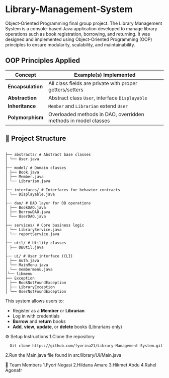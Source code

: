 # Library-Management-System
Object-Oriented Programming final group project.
The Library Management System is a console-based Java application developed to manage library operations such as book registration, borrowing, and returning. It was designed and implemented using Object-Oriented Programming (OOP) principles to ensure modularity, scalability, and maintainability.

##  OOP Principles Applied

| Concept         | Example(s) Implemented                                              |
|----------------|----------------------------------------------------------------------|
| **Encapsulation** | All class fields are private with proper getters/setters         |
| **Abstraction**   | Abstract class `User`, interface `Displayable`                   |
| **Inheritance**   | `Member` and `Librarian` extend `User`                           |
| **Polymorphism**  | Overloaded methods in DAO, overridden methods in model classes   |


## 📁 Project Structure

```

├── abstracts/ # Abstract base classes
│ └── User.java
│
├── model/ # Domain classes
│ ├── Book.java
│ ├── Member.java
│ └── Librarian.java
│
├── interfaces/ # Interfaces for behavior contracts
│ └── Displayable.java
│
├── dao/ # DAO layer for DB operations
│ ├── BookDAO.java
│ ├── BorrowDAO.java
│ └── UserDAO.java
│
├── services/ # Core business logic
│ └── LibraryService.java
│ └── reportService.java
│
├── util/ # Utility classes
│ ├── DBUtil.java
│
├── ui/ # User interface (CLI)
│ ├── Auth.java
│ └── MainMenu.java
│ └── membermenu.java
│└── libmenu
├── Exception
│ ├── BookNotFoundException
│ ├── LibraryException
│ └── UserNotFoundException
```
This system allows users to:
- Register as a **Member** or **Librarian**
- Log in with credentials
- **Borrow** and **return** books
- **Add**, **view**, **update**, or **delete** books (Librarians only)

⚙️ Setup Instructions
1.Clone the repository
```bash
  Git clone https://github.com/fyorina21/Library-Management-System.git
```
2.Run the Main.java file found in src/library/Ui/Main.java

👥 Team Members
1.Fyori Negasi
2.Hildana Amare
3.Hikmet Abdu
4.Rahel Agonafr




